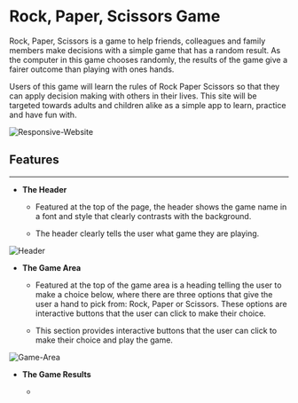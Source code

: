 # Rock, Paper, Scissors Game

Rock, Paper, Scissors is a game to help friends, colleagues and family members make decisions with a simple game that has a random result. As the computer in this game chooses randomly, the results of the game give a fairer outcome than playing with ones hands. 

Users of this game will learn the rules of Rock Paper Scissors so that they can apply decision making with others in their lives. This site will be targeted towards adults and children alike as a simple app to learn, practice and have fun with.

![Responsive-Website]()

## Features
---
* **The Header**

    * Featured at the top of the page, the header shows the game name in a font and style that clearly contrasts with the background.

    * The header clearly tells the user what game they are playing.

![Header](https://seanlp.github.io/rock-paper-scissors/assets/images/rps-header.png)

* **The Game Area**

    * Featured at the top of the game area is a heading telling the user to make a choice below, where there are three options that give the user a hand to pick from: Rock, Paper or Scissors. These options are interactive buttons that the user can click to make their choice.

    * This section provides interactive buttons that the user can click to make their choice and play the game.

![Game-Area](https://seanlp.github.io/rock-paper-scissors/assets/images/game-area.png)

* **The Game Results**

    * 
